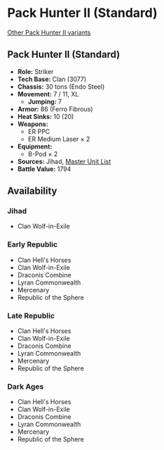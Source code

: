 # Pack Hunter II (Standard)

[Other Pack Hunter II variants](../pack_hunter_ii.md)

## Pack Hunter II (Standard)
- **Role:** Striker
- **Tech Base:** Clan (3077)
- **Chassis:** 30 tons (Endo Steel)
- **Movement:** 7 / 11, XL
  - **Jumping:** 7
- **Armor:** 86 (Ferro Fibrous)
- **Heat Sinks:** 10 (20)
- **Weapons:**
  - ER PPC
  - ER Medium Laser × 2
- **Equipment:**
  - B-Pod × 2
- **Sources:** Jihad, [Master Unit List](http://masterunitlist.info/Unit/Details/2396/pack-hunter-ii-standard)
- **Battle Value:** 1794

## Availability

### Jihad
- Clan Wolf-in-Exile

### Early Republic
- Clan Hell's Horses
- Clan Wolf-in-Exile
- Draconis Combine
- Lyran Commonwealth
- Mercenary
- Republic of the Sphere

### Late Republic
- Clan Hell's Horses
- Clan Wolf-in-Exile
- Draconis Combine
- Lyran Commonwealth
- Mercenary
- Republic of the Sphere

### Dark Ages
- Clan Hell's Horses
- Clan Wolf-in-Exile
- Draconis Combine
- Lyran Commonwealth
- Mercenary
- Republic of the Sphere

